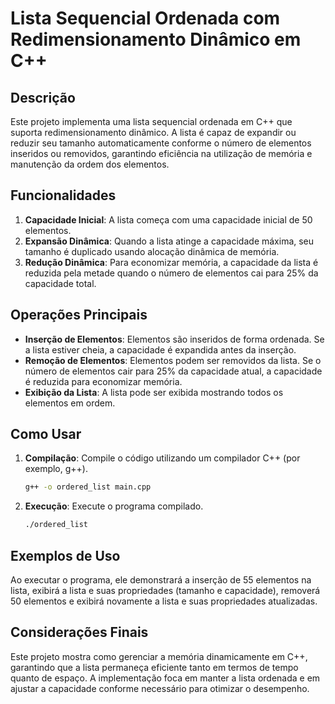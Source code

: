 # Lista Sequencial Ordenada com Redimensionamento Dinâmico em C++

## Descrição

Este projeto implementa uma lista sequencial ordenada em C++ que suporta redimensionamento dinâmico. A lista é capaz de expandir ou reduzir seu tamanho automaticamente conforme o número de elementos inseridos ou removidos, garantindo eficiência na utilização de memória e manutenção da ordem dos elementos.

## Funcionalidades

1. **Capacidade Inicial**: A lista começa com uma capacidade inicial de 50 elementos.
2. **Expansão Dinâmica**: Quando a lista atinge a capacidade máxima, seu tamanho é duplicado usando alocação dinâmica de memória.
3. **Redução Dinâmica**: Para economizar memória, a capacidade da lista é reduzida pela metade quando o número de elementos cai para 25% da capacidade total.

## Operações Principais

- **Inserção de Elementos**: Elementos são inseridos de forma ordenada. Se a lista estiver cheia, a capacidade é expandida antes da inserção.
- **Remoção de Elementos**: Elementos podem ser removidos da lista. Se o número de elementos cair para 25% da capacidade atual, a capacidade é reduzida para economizar memória.
- **Exibição da Lista**: A lista pode ser exibida mostrando todos os elementos em ordem.

## Como Usar

1. **Compilação**: Compile o código utilizando um compilador C++ (por exemplo, g++).
    ```sh
    g++ -o ordered_list main.cpp
    ```
2. **Execução**: Execute o programa compilado.
    ```sh
    ./ordered_list
    ```

## Exemplos de Uso

Ao executar o programa, ele demonstrará a inserção de 55 elementos na lista, exibirá a lista e suas propriedades (tamanho e capacidade), removerá 50 elementos e exibirá novamente a lista e suas propriedades atualizadas.

## Considerações Finais

Este projeto mostra como gerenciar a memória dinamicamente em C++, garantindo que a lista permaneça eficiente tanto em termos de tempo quanto de espaço. A implementação foca em manter a lista ordenada e em ajustar a capacidade conforme necessário para otimizar o desempenho.

